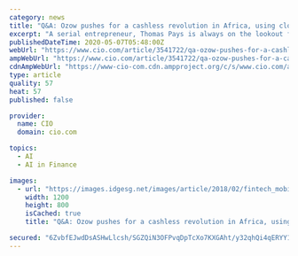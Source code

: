 ```yaml
---
category: news
title: "Q&A: Ozow pushes for a cashless revolution in Africa, using cloud, AI"
excerpt: "A serial entrepreneur, Thomas Pays is always on the lookout for opportunities. His current venture, Ozow, aims to make digital payments available to everyone and he's leveraging cloud, AI and big data to do so."
publishedDateTime: 2020-05-07T05:48:00Z
webUrl: "https://www.cio.com/article/3541722/qa-ozow-pushes-for-a-cashless-revolution-in-africa-using-cloud-ai.html"
ampWebUrl: "https://www.cio.com/article/3541722/qa-ozow-pushes-for-a-cashless-revolution-in-africa-using-cloud-ai.amp.html"
cdnAmpWebUrl: "https://www-cio-com.cdn.ampproject.org/c/s/www.cio.com/article/3541722/qa-ozow-pushes-for-a-cashless-revolution-in-africa-using-cloud-ai.amp.html"
type: article
quality: 57
heat: 57
published: false

provider:
  name: CIO
  domain: cio.com

topics:
  - AI
  - AI in Finance

images:
  - url: "https://images.idgesg.net/images/article/2018/02/fintech_mobile_payment_transaction_thinkstock_896567288-100749749-large.jpg"
    width: 1200
    height: 800
    isCached: true
    title: "Q&A: Ozow pushes for a cashless revolution in Africa, using cloud, AI"

secured: "6ZvbfEJwdDsASHwLlcsh/SGZQiN3OFPvqDpTcXo7KXGAht/y32qhQi4qERYY1UQ/WE13oN7URkLNL+gU/ehslS+ZTVHJmJjzneJsz2py1Wqi1zQ2mloviO82hajNDYW6uVfrk2zjOyYWNczeSyeQ5iook0KPnOSma/xS24YEXx+agGK31DHP/kh5UnEeXVYesiisGbbJAJIS2Msg1DVWDTDFhnY1UlqUj9R7fdB8sDelLV5C7JKFvW3hOYl8tyLPJzQuWy8FbDfLcSM7Xy/r66P0K033YGS1mrrIaAV3hIctFbytRJ6fD/1S/Zo/lp4m+VNo2RWUvYpTeHtluEzGFyg+B+b58eX/li0Dr/580GZ8dQhxep2IXvq0+jaqHkSAvDsWECqoznnyBTTRLx/GkZ6BefebJ/4YdLhMIoLPhGK1PYTkqdv4/jICfZKcpN8H2plvSsX9cH2LwRD8bP7PHVw9HZa4+F+tngrWyzJJt/Y=;JPG01rHrwpRT4DK8XwO5Eg=="
---
```


